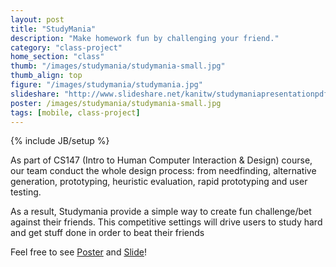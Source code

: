 ```yaml
---
layout: post
title: "StudyMania"
description: "Make homework fun by challenging your friend."
category: "class-project"
home_section: "class"
thumb: "/images/studymania/studymania-small.jpg"
thumb_align: top
figure: "/images/studymania/studymania.jpg"
slideshare: "http://www.slideshare.net/kanitw/studymaniapresentationpdf"
poster: /images/studymania/studymania-small.jpg
tags: [mobile, class-project]
---
```

{% include JB/setup %}


As part of CS147 (Intro to Human Computer Interaction & Design) course, our team conduct the whole design process: from needfinding, alternative generation, prototyping, heuristic evaluation, rapid prototyping and user testing.

As a result, Studymania provide a simple way to create fun challenge/bet against their friends. This competitive settings will drive users to study hard and get stuff done in order to beat their friends

Feel free to see [Poster](/images/studymania/studymania-small.jpg)
and [Slide](http://www.slideshare.net/kanitw/studymaniapresentationpdf)!

